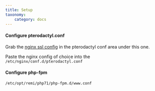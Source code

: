 ```yaml
---
title: Setup
taxonomy:
    category: docs
---
```


#### Configure pterodactyl.conf
Grab the [nginx ssl config](pterodactyl-conf) in the pterodactyl conf area under this one.

Paste the nginx config of choice into the `/etc/nginx/conf.d/pterodactyl.conf`

#### Configure php-fpm
`/etc/opt/remi/php71/php-fpm.d/www.conf`